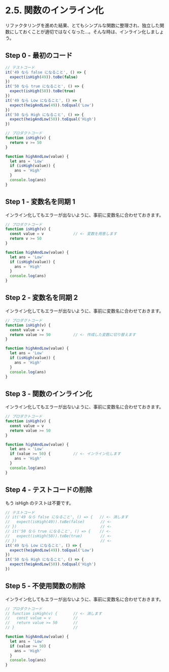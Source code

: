 # 2.5. 関数のインライン化

リファクタリングを進めた結果、とてもシンプルな関数に整理され、独立した関数にしておくことが適切ではなくなった…。そんな時は、インライン化しましょう。

## Step 0 - 最初のコード

```js
// テストコード
it('49 なら false になること', () => {
  expect(isHigh(49)).toBe(false)
})
it('50 なら true になること', () => {
  expect(isHigh(50)).toBe(true)
})
it('49 なら Low になること', () => {
  expect(heigAndLow(49)).toEqual('Low')
})
it('50 なら High になること', () => {
  expect(heigAndLow(50)).toEqual('High')
})
```

```js
// プロダクトコード
function isHigh(v) {
  return v >= 50
}

function highAndLow(value) {
  let ans = 'Low'
  if (isHigh(value)) {
    ans = 'High'
  }
  console.log(ans)
}
```

## Step 1 - 変数名を同期 1

インライン化してもエラーが出ないように、事前に変数名に合わせておきます。

```js
// プロダクトコード
function isHigh(v) {
  const value = v             // <- 変数を用意します
  return v >= 50
}

function highAndLow(value) {
  let ans = 'Low'
  if (isHigh(value)) {
    ans = 'High'
  }
  console.log(ans)
}
```

## Step 2 - 変数名を同期 2

インライン化してもエラーが出ないように、事前に変数名に合わせておきます。

```js
// プロダクトコード
function isHigh(v) {
  const value = v
  return value >= 50          // <- 作成した変数に切り替えます
}

function highAndLow(value) {
  let ans = 'Low'
  if (isHigh(value)) {
    ans = 'High'
  }
  console.log(ans)
}
```

## Step 3 - 関数のインライン化

インライン化してもエラーが出ないように、事前に変数名に合わせておきます。

```js
// プロダクトコード
function isHigh(v) {
  const value = v
  return value >= 50
}

function highAndLow(value) {
  let ans = 'Low'
  if (value >= 50) {          // <- インライン化します
    ans = 'High'
  }
  console.log(ans)
}
```

## Step 4 - テストコードの削除

もう isHigh のテストは不要です。

```js
// テストコード
// it('49 なら false になること', () => {   // <- 消します
//   expect(isHigh(49)).toBe(false)       // <-
// })                                     // <-
// it('50 なら true になること', () => {    // <-
//   expect(isHigh(50)).toBe(true)        // <- 
// })                                     // <-
it('49 なら Low になること', () => {
  expect(heigAndLow(49)).toEqual('Low')
})
it('50 なら High になること', () => {
  expect(heigAndLow(50)).toEqual('High')
})
```

## Step 5 - 不使用関数の削除

インライン化してもエラーが出ないように、事前に変数名に合わせておきます。

```js
// プロダクトコード
// function isHigh(v) {       // <- 消します
//   const value = v          //
//   return value >= 50       //
// }                          //

function highAndLow(value) {
  let ans = 'Low'
  if (value >= 50) {
    ans = 'High'
  }
  console.log(ans)
}
```
